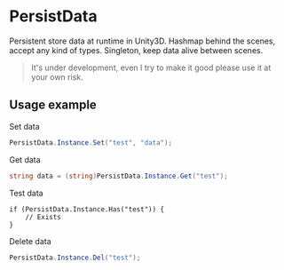 PersistData
===========

Persistent store data at runtime in Unity3D. Hashmap behind the scenes, accept any kind of types. Singleton, keep data alive between scenes.

> It's under development, even I try to make it good please use it at your own risk.

## Usage example

Set data

```csharp
PersistData.Instance.Set("test", "data");
```

Get data

```csharp
string data = (string)PersistData.Instance.Get("test");
```

Test data

```cshart
if (PersistData.Instance.Has("test")) {
	// Exists
}
```

Delete data

```csharp
PersistData.Instance.Del("test");
```
